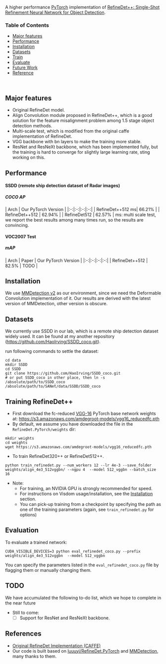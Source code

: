 A higher performance [PyTorch](http://pytorch.org/) implementation of [RefineDet++: Single-Shot Refinement Neural Network for Object Detection](http://www.cbsr.ia.ac.cn/users/sfzhang/files/TCSVT_RefineDet++.pdf ).

### Table of Contents
- <a href='#major features'>Major features</a>
- <a href='#performance'>Performance</a>
- <a href='#installation'>Installation</a>
- <a href='#datasets'>Datasets</a>
- <a href='#training-refinedet'>Train</a>
- <a href='#evaluation'>Evaluate</a>
- <a href='#todo'>Future Work</a>
- <a href='#references'>Reference</a>

&nbsp;
&nbsp;
&nbsp;
&nbsp;

## Major features
- Original RefineDet model.
- Align Convolution module proposed in RefineDet++, which is a good solution for the feature misalignment problem among 1.5 stage object detection methods.
- Multi-scale test, which is modified from the original caffe implementation of RefineDet.
- VGG backbone with bn layers to make the training more stable.
- ResNet and ResNeXt backbone, which has been implemented fully, but the training is hard to converge for slightly large learning rate, sting working on this.

## Performance

#### SSDD (remote ship detection dataset of Radar images)

##### COCO AP 

| Arch | Our PyTorch Version |
|:-:|:-:|:-:|:-:|
| RefineDet++512 ms| 66.21% | 
| RefineDet++512 | 62.94% | 
| RefineDet512 | 62.57% | 
ms: multi scale test, we report the best results among many times run, so the results are convincing.

#### VOC2007 Test

##### mAP 

| Arch | Paper | Our PyTorch Version |
|:-:|:-:|:-:|:-:|
| RefineDet++512 | 82.5% | TODO |

## Installation
We use [MMDetection v2](https://mmdetection.readthedocs.io/) as our environment, since we need the Deformable Convolution implementation of it. Our results are derived with the latest version of MMDetection, other version is obscure.

## Datasets
We currently use SSDD in our lab, which is a remote ship detection dataset widely used. It can be found at my another repository (https://github.com/HaoIrving/SSDD_coco.git).

run following commands to settle the dataset:
```Shell
cd data
mkdir SSDD
cd SSDD
git clone https://github.com/HaoIrving/SSDD_coco.git
# or put SSDD_coco in other place, then ln -s /absolute/path/to/SSDD_coco /absolute/path/to/SANet/data/SSDD/SSDD_coco
```

<!-- 
### COCO
Microsoft COCO: Common Objects in Context

##### Download COCO 2014
```Shell
# specify a directory for dataset to be downloaded into, else default is ~/data/
sh data/scripts/COCO2014.sh
```

### VOC Dataset
PASCAL VOC: Visual Object Classes

##### Download VOC2007 trainval & test
```Shell
# specify a directory for dataset to be downloaded into, else default is ~/data/
sh data/scripts/VOC2007.sh # <directory>
```

##### Download VOC2012 trainval
```Shell
# specify a directory for dataset to be downloaded into, else default is ~/data/
sh data/scripts/VOC2012.sh # <directory>
``` -->

## Training RefineDet++
- First download the fc-reduced [VGG-16](https://arxiv.org/abs/1409.1556) PyTorch base network weights at:              https://s3.amazonaws.com/amdegroot-models/vgg16_reducedfc.pth
- By default, we assume you have downloaded the file in the `RefineDet.PyTorch/weights` dir:

```Shell
mkdir weights
cd weights
wget https://s3.amazonaws.com/amdegroot-models/vgg16_reducedfc.pth
```

- To train RefineDet320++ or RefineDet512++.

```Shell
python train_refinedet.py --num_workers 12 --lr 4e-3 --save_folder weights/align_4e3_512vggbn/ --ngpu 4  --model 512_vggbn --batch_size 16 

```

- Note:
  * For training, an NVIDIA GPU is strongly recommended for speed.
  * For instructions on Visdom usage/installation, see the <a href='#installation'>Installation</a> section.
  * You can pick-up training from a checkpoint by specifying the path as one of the training parameters (again, see `train_refinedet.py` for options)

## Evaluation
To evaluate a trained network:

```Shell
CUDA_VISIBLE_DEVICES=3 python eval_refinedet_coco.py --prefix weights/align_4e3_512vggbn  --model 512_vggbn
```

You can specify the parameters listed in the `eval_refinedet_coco.py` file by flagging them or manually changing them.  

## TODO
We have accumulated the following to-do list, which we hope to complete in the near future
- Still to come:
  * [ ] Support for ResNet and ResNeXt backbone.

## References
- [Original RefineDet Implementation (CAFFE)](https://github.com/sfzhang15/RefineDet)
- Our code is built based on [luuuyi/RefineDet.PyTorch](https://github.com/luuuyi/RefineDet.PyTorch) and [MMDetection](https://github.com/open-mmlab/mmdetection), many thanks to them.

